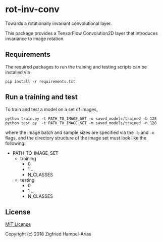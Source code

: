 # rot-inv-conv
Towards a rotationally invariant convolutional layer.

This package provides a TensorFlow Convolution2D layer that introduces invariance to image rotation.


## Requirements
The required packages to run the training and testing scripts can be installed via 
```
pip install -r requirements.txt
```

## Run a training and test
To train and test a model on a set of images, 
```
python train.py -t PATH_TO_IMAGE_SET -o saved_models/trained -b 128
python test.py  -t PATH_TO_IMAGE_SET -m saved_models/trained -n 128
```
where the image batch and sample sizes are specified via the `-b` and `-n` flags,
and the directory structure of the image set must look like the following:
- PATH_TO_IMAGE_SET
  - training
    - 0
    - 1
    ...
    - N_CLASSES
  - testing
    - 0
    - 1
    ...
    - N_CLASSES




## License

[MIT License](LICENSE)

Copyright (c) 2018 Zigfried Hampel-Arias

